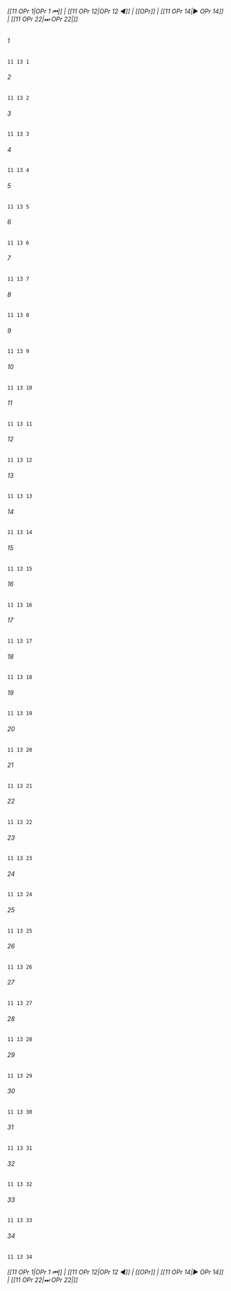 
###### [[11 OPr 1|OPr 1 ⏮]] | [[11 OPr 12|OPr 12 ◀]] | [[OPr]] | [[11 OPr 14|▶ OPr 14]] | [[11 OPr 22|⏭ OPr 22|]]

###### 1
``` verse
11 13 1 
```
###### 2
``` verse
11 13 2 
```
###### 3
``` verse
11 13 3 
```
###### 4
``` verse
11 13 4 
```
###### 5
``` verse
11 13 5 
```
###### 6
``` verse
11 13 6 
```
###### 7
``` verse
11 13 7 
```
###### 8
``` verse
11 13 8 
```
###### 9
``` verse
11 13 9 
```
###### 10
``` verse
11 13 10 
```
###### 11
``` verse
11 13 11 
```
###### 12
``` verse
11 13 12 
```
###### 13
``` verse
11 13 13 
```
###### 14
``` verse
11 13 14 
```
###### 15
``` verse
11 13 15 
```
###### 16
``` verse
11 13 16 
```
###### 17
``` verse
11 13 17 
```
###### 18
``` verse
11 13 18 
```
###### 19
``` verse
11 13 19 
```
###### 20
``` verse
11 13 20 
```
###### 21
``` verse
11 13 21 
```
###### 22
``` verse
11 13 22 
```
###### 23
``` verse
11 13 23 
```
###### 24
``` verse
11 13 24 
```
###### 25
``` verse
11 13 25 
```
###### 26
``` verse
11 13 26 
```
###### 27
``` verse
11 13 27 
```
###### 28
``` verse
11 13 28 
```
###### 29
``` verse
11 13 29 
```
###### 30
``` verse
11 13 30 
```
###### 31
``` verse
11 13 31 
```
###### 32
``` verse
11 13 32 
```
###### 33
``` verse
11 13 33 
```
###### 34
``` verse
11 13 34 
```

###### [[11 OPr 1|OPr 1 ⏮]] | [[11 OPr 12|OPr 12 ◀]] | [[OPr]] | [[11 OPr 14|▶ OPr 14]] | [[11 OPr 22|⏭ OPr 22|]]

